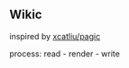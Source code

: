 Wikic
---

inspired by [xcatliu/pagic](https://github.com/xcatliu/pagic)

process: read - render - write
